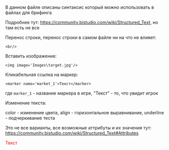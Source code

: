 В данном файле описаны синтаксис который можно использовать в файлах для брифинга

Подробнее тут: https://community.bistudio.com/wiki/Structured_Text, но там есть не все

<!-- Это - комментарий, он не будет виден в игре -->

Перенос строки, перенос строки в самом файле ни на что не влияет:

`<br/>`

Вставить изображение:

`<img image='Images\target.jpg'/>`

Кликабельная ссылка на маркер:

`<marker name='market_1'>Текст</marker>`

где `marker_1` - название маркера в игре, "Текст" - то, что увидит игрок

Изменение текста:

color - изменение цвета, align - горизонтальное выравнивание, underline - подчеркивание теста

Это не все варианты, все возможные аттрибуты и их значения тут: https://community.bistudio.com/wiki/Structured_Text#Attributes

<font color='#ff0000' align='right' underline='1'>Текст</font>
